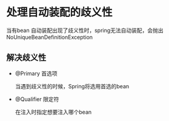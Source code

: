 # 处理自动装配的歧义性

当有bean 自动装配出现了歧义性时，spring无法自动装配，会抛出NoUniqueBeanDefinitionException

## 解决歧义性

- @Primary 首选项

  当遇到歧义性的时候，Spring将选用首选的bean

- @Qualifier 限定符

  在注入时指定想要注入哪个bean